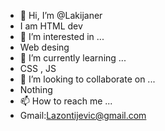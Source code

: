 - 👋 Hi, I’m @Lakijaner
- I am HTML dev
- 👀 I’m interested in ...
- Web desing
- 🌱 I’m currently learning ...
- CSS , JS
- 💞️ I’m looking to collaborate on ...
- Nothing
- 📫 How to reach me ...
- Gmail:Lazontijevic@gmail.com

<!---
Lakijaner/Lakijaner is a ✨ special ✨ repository because its `README.md` (this file) appears on your GitHub profile.
You can click the Preview link to take a look at your changes.
--->
